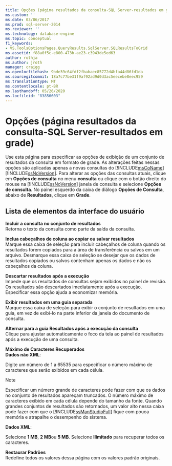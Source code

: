 ```yaml
---
title: Opções (página resultados da consulta-SQL Server-resultados em grade) | Microsoft Docs
ms.custom: ''
ms.date: 03/06/2017
ms.prod: sql-server-2014
ms.reviewer: ''
ms.technology: database-engine
ms.topic: conceptual
f1_keywords:
- VS.ToolsOptionsPages.QueryResults.SqlServer.SQLResultsToGrid
ms.assetid: f88a0f5c-e800-473b-ae23-c3943de5ed63
author: rothja
ms.author: jroth
manager: craigg
ms.openlocfilehash: 9bde39c64fdf2fbabaec85772d4bfa44d86fd1da
ms.sourcegitcommit: 18a7c77be31f9af92ad9d0d3ac5eecebe8eec959
ms.translationtype: MT
ms.contentlocale: pt-BR
ms.lasthandoff: 05/26/2020
ms.locfileid: "83856603"
---
```

# <a name="options-query-results-sql-server-results-to-grid-page"></a>Opções (página resultados da consulta-SQL Server-resultados em grade)
  Use esta página para especificar as opções de exibição de um conjunto de resultados da consulta em formato de grade. As alterações feitas nessas opções são aplicadas apenas a novas consultas do [!INCLUDE[msCoName](../includes/msconame-md.md)] [!INCLUDE[ssNoVersion](../includes/ssnoversion-md.md)]. Para alterar as opções das consultas atuais, clique em **Opções de consulta** no menu **consulta** ou clique com o botão direito do mouse na [!INCLUDE[ssNoVersion](../includes/ssnoversion-md.md)] janela de consulta e selecione **Opções de consulta**. No painel esquerdo da caixa de diálogo **Opções de Consulta**, abaixo de **Resultados**, clique em **Grade**.  
  
## <a name="ui-element-list"></a>Lista de elementos da interface do usuário  
 **Incluir a consulta no conjunto de resultados**  
 Retorna o texto da consulta como parte da saída da consulta.  
  
 **Inclua cabeçalhos de coluna ao copiar ou salvar resultados**  
 Marque essa caixa de seleção para incluir cabeçalhos de coluna quando os resultados forem copiados para a área de transferência ou salvos em um arquivo. Desmarque essa caixa de seleção se desejar que os dados de resultados copiados ou salvos contenham apenas os dados e não os cabeçalhos da coluna.  
  
 **Descartar resultados após a execução**  
 Impede que os resultados de consultas sejam exibidos no painel de revisão. Os resultados são descartados imediatamente após a execução. Especificar essa opção ajuda a economizar memória.  
  
 **Exibir resultados em uma guia separada**  
 Marque essa caixa de seleção para exibir o conjunto de resultados em uma guia, em vez de exibi-lo na parte inferior da janela do documento de consulta.  
  
 **Alternar para a guia Resultados após a execução da consulta**  
 Clique para ajustar automaticamente o foco da tela ao painel de resultados após a execução de uma consulta.  
  
 **Máximo de Caracteres Recuperados**  
 **Dados não XML**:  
  
 Digite um número de 1 a 65535 para especificar o número máximo de caracteres que serão exibidos em cada célula.  
  
> [!NOTE]  
>  Especificar um número grande de caracteres pode fazer com que os dados no conjunto de resultados apareçam truncados. O número máximo de caracteres exibido em cada célula depende do tamanho da fonte. Quando grandes conjuntos de resultados são retornados, um valor alto nessa caixa pode fazer com que o [!INCLUDE[ssManStudioFull](../includes/ssmanstudiofull-md.md)] fique com pouca memória e atrapalhe o desempenho do sistema.  
  
 **Dados XML**:  
  
 Selecione **1 MB**, **2 MB**ou **5 MB**. Selecione **Ilimitado** para recuperar todos os caracteres.  
  
 **Restaurar Padrões**  
 Redefine todos os valores dessa página com os valores padrão originais.  
  
  
